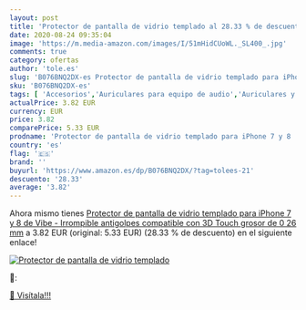 ```yaml
---
layout: post
title: 'Protector de pantalla de vidrio templado al 28.33 % de descuento'
date: 2020-08-24 09:35:04
image: 'https://m.media-amazon.com/images/I/51mHidCUoWL._SL400_.jpg'
comments: true
category: ofertas
author: 'tole.es'
slug: 'B076BNQ2DX-es Protector de pantalla de vidrio templado para iPhone 7 y 8...'
sku: 'B076BNQ2DX-es'
tags: [ 'Accesorios','Auriculares para equipo de audio','Auriculares y accesorios','Cables USB','Cables y accesorios','Cables y conectores','Electrónica','Informática','iphone', ]
actualPrice: 3.82 EUR
currency: EUR
price: 3.82
comparePrice: 5.33 EUR
prodname: 'Protector de pantalla de vidrio templado para iPhone 7 y 8  de Vibe - Irrompible  antigolpes  compatible con 3D Touch  grosor de 0 26 mm'
country: 'es'
flag: '🇪🇸'
brand: ''
buyurl: 'https://www.amazon.es/dp/B076BNQ2DX/?tag=tolees-21'
descuento: '28.33'
average: '3.82'
---
```


Ahora mismo tienes [Protector de pantalla de vidrio templado para iPhone 7 y 8  de Vibe - Irrompible  antigolpes  compatible con 3D Touch  grosor de 0 26 mm](https://www.amazon.es/dp/B076BNQ2DX/?tag=tolees-21) a 3.82 EUR (original: 5.33 EUR) (28.33 %  de descuento) en el siguiente enlace!

[![Protector de pantalla de vidrio templado](https://m.media-amazon.com/images/I/51mHidCUoWL._SL400_.jpg)](https://www.amazon.es/dp/B076BNQ2DX/?tag=tolees-21)

🔎:


[🛒 Visítala!!!](https://www.amazon.es/dp/B076BNQ2DX/?tag=tolees-21)
